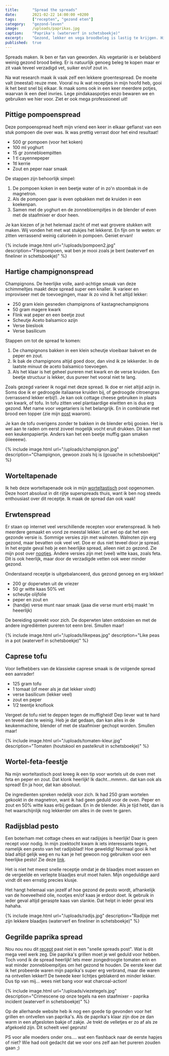 ```yaml
---
title:      "Spread the spreads"
date:       2021-02-22 14:00:00 +0200
tags:       ["recepten", "gezond eten"]
category:   "gezond-leven"
image:      /uploads/paprikas.jpg
caption:    "Paprika's (waterverf in schetsboekje)"
excerpt:    "Gezond, lekker en vega broodbeleg is lastig te krijgen. Hier een vind je een aantal lekkere groentespread recepten voor wat blijheid op je bammetje."
published:  true
---
```

Spreads maken. Ik ben er fan van geworden. Als vegetariër is er belabberd weinig gezond brood beleg. Er is natuurlijk genoeg beleg te kopen maar er zit vaak teveel verzadigd vet, suiker en/of zout in.

Na wat research maak ik vaak zelf een lekkere groentespread. De moeite valt (meestal) reuze mee. Vooral nu ik wat receptjes in mijn hoofd heb, gooi ik het best snel bij elkaar. Ik maak soms ook in een keer meerdere potjes, waarvan ik een deel invries. Lege pindakaaspotjes enzo bewaren we en gebruiken we hier voor. Ziet er ook mega professioneel uit!

## Pittige pompoenspread

Deze pompoenspread heeft mijn vriend een keer in elkaar geflanst van een stuk pompoen die over was. Ik was prettig verrast door het eind resultaat!
* 500 gr pompoen (voor het koken)
* 100 ml yoghurt
* 15 gr zonnebloempitten
* 1 tl cayennepeper
* 1tl kerrie
* Zout en peper naar smaak

De stappen zijn behoorlijk simpel:
1. De pompoen koken in een beetje water of in zo'n stoombak in de magnetron.
2. Als de pompoen gaar is even opbakken met de kruiden in een koekenpan.
3. Samen met de yoghurt en de zonnebloempitjes in de blender of even met de staafmixer er door heen.

Je kan kiezen of je het helemaal zacht of met wat grovere stukken wilt maken. Wij vonden het met wat stukjes het lekkerst. En fijn om te weten: er zitten verrassend weinig calorieën in pompoen. Geniet ervan!

{% include image.html url="/uploads/pompoen2.jpg" description="Flespompoen, wat ben je mooi zoals je bent (waterverf en fineliner in schetsboekje)" %}

## Hartige champignonspread

Champignons. De heerlijke volle, aard-achtige smaak van deze schimmeltjes maakt deze spread super een knaller. Ik varieer en improviseer met de toevoegingen, maar ik zo vind ik het altijd lekker:

* 250 gram klein gesneden champignons of kastagnechampignons
* 50 gram magere kwark
* Flink wat peper en een beetje zout
* Scheutje Aceto balsamico azijn
* Verse bieslook
* Verse basilicum

Stappen om tot de spread te komen:
1. De champignons bakken in een klein scheutje vloeibaar bakvet en de peper en zout.
2. Ik bak de champignons altijd goed door, dan vind ik ze lekkerder. In de laatste minuut de aceto balsamico toevoegen.
3. Als het klaar is het geheel pureren met kwark en de verse kruiden. Een beetje structuur is lekker, dus pureer het vooral niet te lang.

Zoals gezegd varieer ik nogal met deze spread. Ik doe er niet altijd azijn in. Soms doe ik er gedroogde italiaanse kruiden bij, of gedroogde citroengras (verrassend lekker erbij!). Je kan ook cottage cheese gebruiken in plaats van kwark, of tofu. In tofu zitten veel plantaardige eiwitten en is dus erg gezond. Met name voor vegetariers is het belangrijk. En in combinatie met brood een topper (zie mijn [post](/over-afvallen/2020/11/08/eiwitten.html) waarom).

Je kan de tofu overigens zonder te bakken in de blender erbij gooien. Het is wel aan te raden om eerst zoveel mogelijk vocht eruit drukken. Dit kan met een keukenpapiertje. Anders kan het een beetje muffig gaan smaken (iiieeeew).

{% include image.html url="/uploads/champignon.jpg" description="Champignon, gewoon zoals hij is (gouache in schetsboekje)" %}

## Worteltapenade

Ik heb deze worteltapenade ook in mijn [worteltastisch](/gezond-leven/2021/01/11/worteltastisch.html) post opgenomen. Deze hoort absoluut in dit rijtje superspreads thuis, want ik ben nog steeds enthousiast over dit receptje. Ik maak de spread dan ook vaak!

## Erwtenspread

Er staan op internet veel verschillende recepten voor erwtenspread. Ik heb meerdere gemaakt en vond ze meestal lekker. Let wel op dat het een gezonde versie is. Sommige versies zijn met walnoten. Walnoten zijn erg gezond, maar bevatten ook veel vet. Doe er dus niet teveel door je spread. In het ergste geval heb je een heerlijke spread, alleen niet zo gezond. Zie mijn post over [nootjes](/gezond-leven/2020/12/10/nootjes.html). Andere versies zijn met (veel) witte kaas, zoals feta. Dit is ook heerlijk, maar door de verzadigde vetten ook weer minder gezond.

Onderstaand receptje is uitgebalanceerd, dus gezond genoeg en erg lekker!
* 200 gr doperwten uit de vriezer
* 50 gr witte kaas 50% vet
* scheutje olijfolie
* peper en zout en
* (handje) verse munt naar smaak (jaaa die verse munt erbij maakt 'm heeerlijk)

De bereiding spreekt voor zich. De doperwten laten ontdooien en met de andere ingrediënten pureren tot eenn brei. Smullen maar!

{% include image.html url="/uploads/likepeas.jpg" description="Like peas in a pot (waterverf in schetsboekje)" %}

## Caprese tofu

Voor liefhebbers van de klassieke caprese smaak is de volgende spread een aanrader!

* 125 gram tofu
* 1 tomaat (of meer als je dat lekker vindt)
* verse basilicum (lekker veel)
* zout en peper
* 1/2 teentje knoflook

Vergeet de tofu niet te deppen tegen de muffigheid! Dep liever wat te hard en teveel dan te weinig. Heb je dat gedaan, dan kan alles in de keukenmachine, blender of met de staafmixer gechopt worden. Smullen maar!

{% include image.html url="/uploads/tomaten-kleur.jpg" description="Tomaten (houtskool en pastelkruit in schetsboekje)" %}

## Wortel-feta-feestje

Na mijn worteltastisch post kreeg ik een tip voor wortels uit de oven met feta en peper en zout. Dat klonk heerlijk! Ik dacht...mmmm.. dat kan ook als spread! En ja hoor, dat kan absoluut.

De ingredienten spreken redelijk voor zich. Ik had 250 gram wortelen gekookt in de magnetron, want ik had geen geduld voor de oven. Peper en zout en 50% witte kaas erbij gedaan. En in de blender. Als je tijd hebt, dan is het waarschijnlijk nog lekkerder om alles in de oven te garen.

## Radijsblad pesto

Een boterham met cottage chees en wat radijsjes is heerlijk! Daar is geen recept voor nodig.
In mijn zoektocht kwam ik iets interessants tegen, namelijk een pesto van het radijsblad! Hoe geweldig! Normaal gooi ik het blad altijd gelijk weg en nu kan je het gewoon nog gebruiken voor een heerlijke pesto! Zie deze [link](https://www.degezondekok.nl/recepten/lunch/item/279-pesto-van-radijsblad).

Het is niet het meest snelle receptje omdat je de blaadjes moet wassen en de vergeelde en verlepte blaadjes eruit moet halen. Mijn ongeduldige aard vindt dit een ernstig precies klusje.

Het hangt helemaal van jezelf af hoe gezond de pesto wordt, afhankelijk van de hoeveelheid olie, nootjes en/of kaas je erdoor doet. Ik gebruik in ieder geval altijd geraspte kaas van slankie. Dat helpt in ieder geval iets hahaha.

{% include image.html url="/uploads/radijs.jpg" description="Radijsje met zijn lekkere blaadjes (waterverf en fineliner in schetsboekje)" %}

## Gegrilde paprika spread

Nou nou nou dit [recept](https://zonderzooi.com/2019/02/09/gezonde-paprikaspread/) past niet in een "snelle spreads post". Wat is dit mega veel werk zeg. Die paprika's grillen moet je wel geduld voor hebben.
Toch vond ik de spread heerlijk! Iets meer zongedroogte tomaten erin en wat minder zonnebloempitjes om het gezond te houden.
De eerste keer dat ik het probeerde waren mijn paprika's super erg verbrand, maar die waren na ontvellen lekker!! De tweede keer lichtjes geblakerd en minder lekker. Dus tip van mij... wees niet bang voor wat charcoal-action!

{% include image.html url="/uploads/viezetegels.jpg" description="Crimescene op onze tegels na een staafmixer - paprika incident (waterverf in schetsboekje)" %}

Op de allerhande website heb ik nog een goede tip gevonden voor het grillen en ontvellen van paprika's. Als de paprika's klaar zijn doe ze dan warm in een afgesloten bakje of zakje. Je trekt de velletjes er zo af als ze afgekoeld zijn. Dit scheelt veel gepruts!


PS voor alle moeders onder ons.... wat een flashback naar de eerste hapjes of niet? Wie had ooit gedacht dat we voor ons zelf aan het pureren zouden gaan ;)
